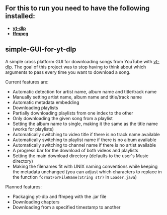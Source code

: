 ## For this to run you need to have the following installed:
+ [**yt-dlp**](https://github.com/yt-dlp/yt-dlp#installation)
+ [**ffmpeg**](https://ffmpeg.org/download.html)

## simple-GUI-for-yt-dlp
A simple cross platform GUI for downloading songs from YouTube with [yt-dlp](https://github.com/yt-dlp/yt-dlp).
The goal of this project was to stop having to think about which arguments to pass every time you want to download a song.

Current features are:
+ Automatic detection for artist name, album name and title/track name
+ Manually setting artist name, album name and title/track name
+ Automatic metadata embedding
+ Downloading playlists
+ Partially downloading playlists from one index to the other
+ Only downloading the given song from a playlist
+ Setting the album name to single, making it the same as the title name (works for playlists)
+ Automatically switching to video title if there is no track name available
+ Automatically switching to playlist name if there is no album available
+ Automatically switching to channel name if there is no artist available
+ A progress bar for the download of both videos and playlists
+ Setting the main download directory (defaults to the user's Music directory)
+ Making the filenames fit with UNIX naming conventions while keeping the metadata unchanged (you can adjust which characters to replace in the function `formatForFileName(String str)` in `Loader.java`)

Planned features:
+ Packaging yt-dlp and ffmpeg with the .jar file
+ Downloading chapters
+ Downloading from a specified timestamp to another
